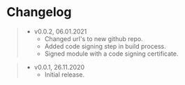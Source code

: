 # Changelog

> - v0.0.2, 06.01.2021
>   - Changed url's to new github repo.
>   - Added code signing step in build process.
>   - Signed module with a code signing certificate.

> - v0.0.1, 26.11.2020
>   - Initial release.
